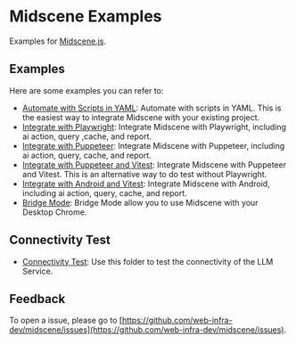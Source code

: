 # Midscene Examples

Examples for [Midscene.js](https://github.com/web-infra-dev/midscene).

## Examples

Here are some examples you can refer to:

- [Automate with Scripts in YAML](./yaml-scripts-demo/): Automate with scripts in YAML. This is the easiest way to integrate Midscene with your existing project.
- [Integrate with Playwright](./playwright-demo/): Integrate Midscene with Playwright, including ai action, query ,cache, and report.
- [Integrate with Puppeteer](./puppeteer-demo/): Integrate Midscene with Puppeteer, including ai action, query, cache, and report.
- [Integrate with Puppeteer and Vitest](./puppeteer-with-vitest-demo/): Integrate Midscene with Puppeteer and Vitest. This is an alternative way to do test without Playwright.
- [Integrate with Android and Vitest](./android-with-vitest-demo/): Integrate Midscene with Android, including ai action, query, cache, and report.
- [Bridge Mode](./bridge-mode-demo/): Bridge Mode allow you to use Midscene with your Desktop Chrome.

## Connectivity Test

- [Connectivity Test](./connectivity-test/): Use this folder to test the connectivity of the LLM Service.

## Feedback

To open a issue, please go to [https://github.com/web-infra-dev/midscene/issues](https://github.com/web-infra-dev/midscene/issues).
